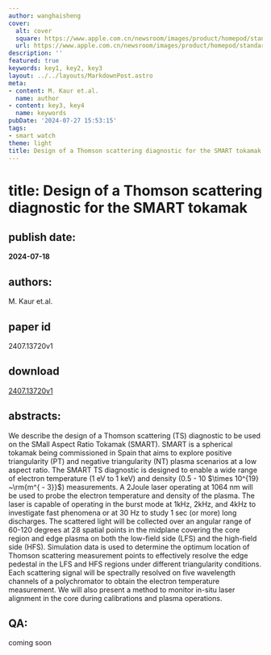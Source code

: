 ```yaml
---
author: wanghaisheng
cover:
  alt: cover
  square: https://www.apple.com.cn/newsroom/images/product/homepod/standard/Apple-HomePod-hero-230118_big.jpg.large_2x.jpg
  url: https://www.apple.com.cn/newsroom/images/product/homepod/standard/Apple-HomePod-hero-230118_big.jpg.large_2x.jpg
description: ''
featured: true
keywords: key1, key2, key3
layout: ../../layouts/MarkdownPost.astro
meta:
- content: M. Kaur et.al.
  name: author
- content: key3, key4
  name: keywords
pubDate: '2024-07-27 15:53:15'
tags:
- smart watch
theme: light
title: Design of a Thomson scattering diagnostic for the SMART tokamak
---
```


# title: Design of a Thomson scattering diagnostic for the SMART tokamak 
## publish date: 
**2024-07-18** 
## authors: 
  M. Kaur et.al. 
## paper id
2407.13720v1
## download
[2407.13720v1](http://arxiv.org/abs/2407.13720v1)
## abstracts:
We describe the design of a Thomson scattering (TS) diagnostic to be used on the SMall Aspect Ratio Tokamak (SMART). SMART is a spherical tokamak being commissioned in Spain that aims to explore positive triangularity (PT) and negative triangularity (NT) plasma scenarios at a low aspect ratio. The SMART TS diagnostic is designed to enable a wide range of electron temperature (1 eV to 1 keV) and density (0.5 - 10 $\times 10^{19} ~\rm{m^{ - 3}}$) measurements. A 2Joule laser operating at 1064 nm will be used to probe the electron temperature and density of the plasma. The laser is capable of operating in the burst mode at 1kHz, 2kHz, and 4kHz to investigate fast phenomena or at $30$ Hz to study 1 sec (or more) long discharges. The scattered light will be collected over an angular range of 60-120 degrees at 28 spatial points in the midplane covering the core region and edge plasma on both the low-field side (LFS) and the high-field side (HFS). Simulation data is used to determine the optimum location of Thomson scattering measurement points to effectively resolve the edge pedestal in the LFS and HFS regions under different triangularity conditions. Each scattering signal will be spectrally resolved on five wavelength channels of a polychromator to obtain the electron temperature measurement. We will also present a method to monitor in-situ laser alignment in the core during calibrations and plasma operations.
## QA:
coming soon
